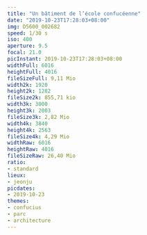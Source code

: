 ```yaml
---
title: "Un bâtiment de l’école confucéenne"
date: "2019-10-23T17:28:03+08:00"
img: D5600_002682
speed: 1/30 s
iso: 400
aperture: 9.5
focal: 21.0
picInstant: 2019-10-23T17:28:03+08:00
widthFull: 6016
heightFull: 4016
fileSizeFull: 9,11 Mio
width2k: 1920
height2k: 1282
fileSize2k: 855,71 kio
width3k: 3000
height3k: 2003
fileSize3k: 2,82 Mio
width4k: 3840
height4k: 2563
fileSize4k: 4,29 Mio
widthRaw: 6016
heightRaw: 4016
fileSizeRaw: 26,40 Mio
ratio:
- standard
lieux:
- jeonju
picdates:
- 2019-10-23
themes:
- confucius
- parc
- architecture
---
```


